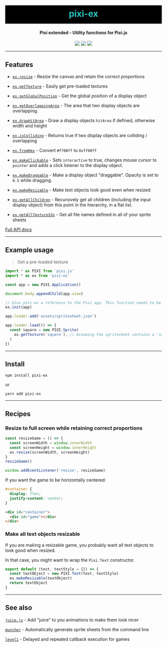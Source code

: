 <h1 align="center" style="background-color: black; color:#2bc4c2; padding: 10px 0 15px 0">
  pixi-ex
</h1>
<h4 align="center">
  Pixi extended - Utility functions for Pixi.js
</h4>

<div align="center">
  <img src="https://badgen.net/npm/v/pixi-ex?icon=npm" />
  <!-- <img src="https://badgen.net/npm/dw/pixi-ex?icon=npm" /> -->
  <img src="https://badgen.net/bundlephobia/minzip/pixi-ex" />
  <img src="https://badgen.net/github/last-commit/sajmoni/pixi-ex?icon=github" />
</div>

---

## Features

- [`ex.resize`](docs/api/resize.md) - Resize the canvas and retain the correct proportions

- [`ex.getTexture`](docs/api/getTexture.md) - Easily get pre-loaded textures

- [`ex.getGlobalPosition`](docs/api/getGlobalPosition.md) - Get the global position of a display object

- [`ex.getOverlappingArea`](docs/api/getOverlappingArea.md) - The area that two display objects are overlapping.

 - [`ex.drawHitArea`](docs/api/drawHitArea.md) - Draw a display objects `hitArea` if defined, otherwise width and height

 - [`ex.isColliding`](docs/api/isColliding.md) - Returns true if two display objects are colliding / overlapping

 - [`ex.fromHex`](docs/api/fromHex.md) - Convert `#ff00ff` to `0xff00ff`

 - [`ex.makeClickable`](docs/api/makeClickable.md) - Sets `interactive` to true, changes mouse cursor to `pointer` and adds a click listener to the display object.
 
 - [`ex.makeDraggable`](docs/api/makeDraggable.md) - Make a display object "draggable". Opacity is set to `0.5` while dragging.
 
 - [`ex.makeResizable`](docs/api/makeResizable.md) - Make text objects look good even when resized
 
 - [`ex.getAllChildren`](docs/api/getAllChildren.md) - Recursively get all children (including the input display object) from this point in the hierarchy, in a flat list.

 - [`ex.getAllTextureIds`](docs/api/getAllTextureIds.md) - Get all file names defined in all of your sprite sheets

[Full API docs](docs/README.md)

---

## Example usage

> Get a pre-loaded texture

```js
import * as PIXI from 'pixi.js'
import * as ex from 'pixi-ex'

const app = new PIXI.Application()

document.body.appendChild(app.view)

// Give pixi-ex a reference to the Pixi app. This function needs to be called before any other function calls.
ex.init(app)

app.loader.add('assets/spritesheet.json')

app.loader.load(() => {
  const square = new PIXI.Sprite(
    ex.getTexture('square'), // Assuming the spritesheet contains a 'square' texture
  )
})
```

---

## Install

`npm install pixi-ex`

or

`yarn add pixi-ex`

---

## Recipes

### Resize to full screen while retaining correct proportions

```js
const resizeGame = () => {
  const screenWidth = window.innerWidth
  const screenHeight = window.innerHeight
  ex.resize(screenWidth, screenHeight)
}
resizeGame()

window.addEventListener('resize', resizeGame)
```

If you want the game to be horizontally centered:

```css
#container {
  display: flex;
  justify-content: center;
}
```

```html
<div id="container">
  <div id="game"></div>
</div>
```

### Make all text objects resizable

If you are making a resizable game, you probably want all text objects to look good when resized.

In that case, you might want to wrap the `Pixi.Text` constructor.

```js
export default (text, textStyle = {}) => {
  const textObject = new PIXI.Text(text, textStyle)
  ex.makeResizable(textObject)
  return textObject
}
```

---

## See also

[`juice.js`](https://github.com/rymdkraftverk/juice.js) - Add "juice" to you animations to make them look nicer

[`muncher`](https://github.com/sajmoni/muncher) - Automatically generate sprite sheets from the command line 

[`level1`](https://github.com/rymdkraftverk/level1) - Delayed and repeated callback execution for games
